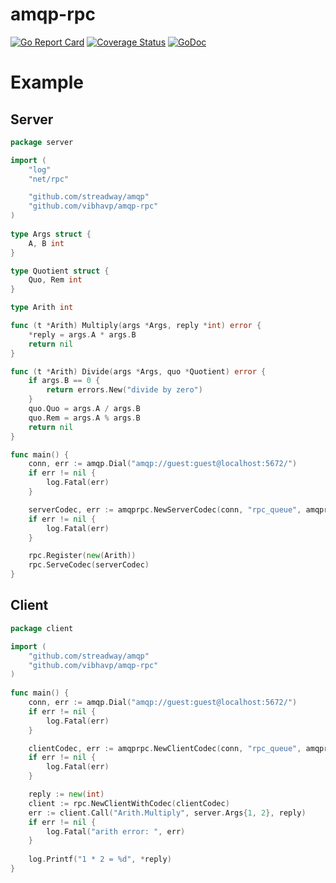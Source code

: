 amqp-rpc
========

[![Go Report Card](https://goreportcard.com/badge/github.com/vibhavp/amqp-rpc)](https://goreportcard.com/report/github.com/vibhavp/amqp-rpc)
[![Coverage Status](https://coveralls.io/repos/github/vibhavp/amqp-rpc/badge.svg?branch=master)](https://coveralls.io/github/vibhavp/amqp-rpc?branch=master)
[![GoDoc](https://godoc.org/github.com/vibhavp/amqp-rpc?status.svg)](https://godoc.org/github.com/vibhavp/amqp-rpc)

# Example

## Server

```go
package server

import (
	"log"
	"net/rpc"

	"github.com/streadway/amqp"
	"github.com/vibhavp/amqp-rpc"
)
	
type Args struct {
	A, B int
}

type Quotient struct {
	Quo, Rem int
}

type Arith int

func (t *Arith) Multiply(args *Args, reply *int) error {
	*reply = args.A * args.B
	return nil
}

func (t *Arith) Divide(args *Args, quo *Quotient) error {
	if args.B == 0 {
		return errors.New("divide by zero")
	}
	quo.Quo = args.A / args.B
	quo.Rem = args.A % args.B
	return nil
}

func main() {
	conn, err := amqp.Dial("amqp://guest:guest@localhost:5672/")
	if err != nil {
		log.Fatal(err)
	}

	serverCodec, err := amqprpc.NewServerCodec(conn, "rpc_queue", amqprpc.GobCodec{})
	if err != nil {
		log.Fatal(err)
	}

	rpc.Register(new(Arith))
	rpc.ServeCodec(serverCodec)
}
```

## Client

```go
package client

import (
	"github.com/streadway/amqp"
	"github.com/vibhavp/amqp-rpc"
)
	
func main() {
	conn, err := amqp.Dial("amqp://guest:guest@localhost:5672/")
	if err != nil {
		log.Fatal(err)
	}

	clientCodec, err := amqprpc.NewClientCodec(conn, "rpc_queue", amqprpc.GobCodec{})
	if err != nil {
		log.Fatal(err)
	}

	reply := new(int)
	client := rpc.NewClientWithCodec(clientCodec)
	err := client.Call("Arith.Multiply", server.Args{1, 2}, reply)
	if err != nil {
		log.Fatal("arith error: ", err)
	}
	
	log.Printf("1 * 2 = %d", *reply)
}
```
